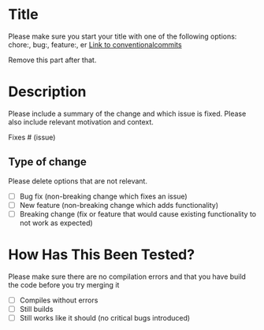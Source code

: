 # Title

Please make sure you start your title with one of the following options: chore:, bug:, feature:, er
[Link to conventionalcommits](https://www.conventionalcommits.org/en/v1.0.0/#summary)

Remove this part after that.

# Description

Please include a summary of the change and which issue is fixed. Please also include relevant motivation and context.

Fixes # (issue)

## Type of change

Please delete options that are not relevant.

- [ ] Bug fix (non-breaking change which fixes an issue)
- [ ] New feature (non-breaking change which adds functionality)
- [ ] Breaking change (fix or feature that would cause existing functionality to not work as expected)

# How Has This Been Tested?

Please make sure there are no compilation errors and that you have build the code before you try merging it

- [ ] Compiles without errors
- [ ] Still builds
- [ ] Still works like it should (no critical bugs introduced)
